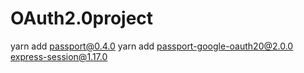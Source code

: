 # OAuth2.0project

yarn add passport@0.4.0
yarn add passport-google-oauth20@2.0.0 express-session@1.17.0
